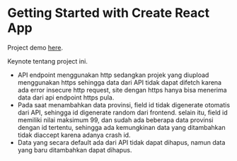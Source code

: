 # Getting Started with Create React App

Project demo [here](https://gringgo-test.netlify.app/).

Keynote tentang project ini.
- API endpoint menggunakan http sedangkan projek yang diupload menggunakan https sehingga data dari API tidak dapat difetch karena ada error insecure http request, site dengan https hanya bisa menerima data dari api endpoint https pula.
- Pada saat menambahkan data provinsi, field id tidak digenerate otomatis dari API, sehingga id digenerate random dari frontend. selain itu, field id memiliki nilai maksimum 99, dan sudah ada beberapa data provinsi dengan id tertentu, sehingga ada kemungkinan data yang ditambahkan tidak diaccept karena adanya crash id.
- Data yang secara default ada dari API tidak dapat dihapus, namun data yang baru ditambahkan dapat dihapus.
